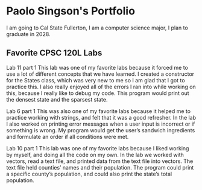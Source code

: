 # Paolo Singson's Portfolio

I am going to Cal State Fullerton, I am a computer science major, I plan to graduate in 2028.

## Favorite CPSC 120L Labs

Lab 11 part 1
This lab was one of my favorite labs because it forced me to use a lot of different concepts that we have learned. I created a constructor for the States class, which was very new to me so I am glad that I got to practice this. I also really enjoyed all of the errors I ran into while working on this, because I really like to debug my code. This program would print out the densest state and the sparsest state.

Lab 6 part 1
This was also one of my favorite labs because it helped me to practice working with strings, and felt that it was a good refresher. In the lab I also worked on printing error messages when a user input is incorrect or if something is wrong. My program would get the user’s sandwich ingredients and formulate an order if all conditions were met.

Lab 10 part 1
This lab was one of my favorite labs because I liked working by myself, and doing all the code on my own. In the lab we worked with vectors, read a text file, and printed data from the text file into vectors. The text file held counties’ names and their population. The program could print a specific county’s population, and could also print the state’s total population.
